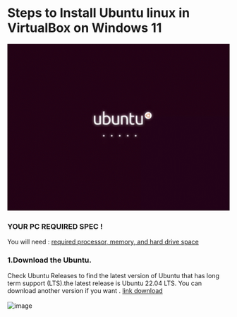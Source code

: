 # Steps to Install Ubuntu linux in VirtualBox on Windows 11

![ubuntuGif](images/Ubuntu_gif.gif)

### YOUR PC REQUIRED SPEC !
You will need : [required processor, memory, and hard drive space](https://www.virtualbox.org/wiki/End-user_documentation)

### 1.Download the Ubuntu.
Check Ubuntu Releases to find the latest version of Ubuntu that has long term support (LTS).the latest release is Ubuntu 22.04 LTS. You can download another version if you want . [link download](https://ubuntu.com/download/desktop)
<br> </br>
![image](https://user-images.githubusercontent.com/100128996/182571580-d308b973-498b-46d9-a6cd-03b629ebef69.png)
